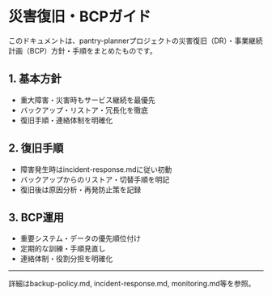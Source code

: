 # 災害復旧・BCPガイド

このドキュメントは、pantry-plannerプロジェクトの災害復旧（DR）・事業継続計画（BCP）方針・手順をまとめたものです。

## 1. 基本方針

- 重大障害・災害時もサービス継続を最優先
- バックアップ・リストア・冗長化を徹底
- 復旧手順・連絡体制を明確化

## 2. 復旧手順

- 障害発生時はincident-response.mdに従い初動
- バックアップからのリストア・切替手順を明記
- 復旧後は原因分析・再発防止策を記録

## 3. BCP運用

- 重要システム・データの優先順位付け
- 定期的な訓練・手順見直し
- 連絡体制・役割分担を明確化

---

詳細はbackup-policy.md, incident-response.md, monitoring.md等を参照。
